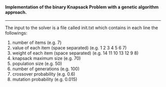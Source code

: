 #### Implementation of the binary Knapsack Problem with a genetic algorithm approach.
------
The input to the solver is a file called init.txt which contains in each line the followings:
1. number of items (e.g. 7)
2. value of each item (space separated) (e.g. 1 2 3 4 5 6 7)
3. weight of each item (space separated) (e.g. 14 11 10 13 12 9 8)
4. knapsack maximum size (e.g. 70)
5. population size (e.g. 50)
6. number of generations (e.g. 100)
7. crossover probability (e.g. 0.6)
8. mutation probability (e.g. 0.015)
